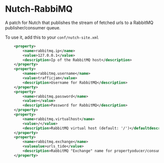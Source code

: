 Nutch-RabbiMQ
===============

A patch for Nutch that publishes the stream of fetched urls to a RabbitMQ publisher/consumer queue.

To use it, add this to your `conf/nutch-site.xml`

``` xml
    <property>
        <name>rabbitmq.ip</name>
        <value>127.0.0.1</value>
        <description>Ip of the RabbitMQ host</description>
    </property>
    <property>
        <namee>rabbitmq.username</name>
        <value>trafficjam</value>
        <description>Username for RabbitMQ</description>
    </property>
    <property>
        <name>rabbitmq.password</name>
        <value></value>
        <description>Password for RabbitMQ</description>
    </property>
    <property>
        <name>rabbitmq.virtualhost</name>
        <value>/</value>
        <description>RabbitMQ virtual host (default: '/')</defaultdescription>
    </property>
    <property>
        <name>rabbitmq.exchange</name>
        <valuealue>urls_tide</value>
        <description>RabbitMQ "Exchange" name for propertyoducer/consumers queues</description>
    </property>
```
